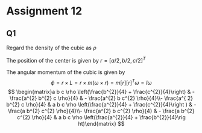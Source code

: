 # Assignment 12
## Q1
Regard the density of the cubic as $\rho$

The position of the center is given by $r = [a/2,b/2,c/2]^T$

The angular momentum of the cubic is given by
$$
\phi = r\times L = r\times m(\omega \times r) = m[r][r]^T\omega = I\omega
$$
$$
\begin{matrix}a b c \rho \left(\frac{b^{2}}{4} + \frac{c^{2}}{4}\right) 
& - \frac{a^{2} b^{2} c \rho}{4} & - \frac{a^{2} b c^{2} \rho}{4}\\- \frac{a^{
2} b^{2} c \rho}{4} & a b c \rho \left(\frac{a^{2}}{4} + \frac{c^{2}}{4}\right
) & - \frac{a b^{2} c^{2} \rho}{4}\\- \frac{a^{2} b c^{2} \rho}{4} & - \frac{a
 b^{2} c^{2} \rho}{4} & a b c \rho \left(\frac{a^{2}}{4} + \frac{b^{2}}{4}\rig
ht)\end{matrix}
$$